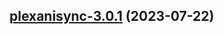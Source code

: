 

## [plexanisync-3.0.1](https://github.com/truecharts/charts/compare/plexanisync-3.0.0...plexanisync-3.0.1) (2023-07-22)

